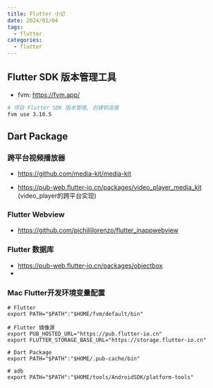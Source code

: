 ```yaml
---
title: Flutter 小记
date: 2024/01/04
tags:
  - flutter
categories:
  - flutter
---
```


## Flutter SDK 版本管理工具

- fvm: https://fvm.app/

```bash
# 项目 Flutter SDK 版本管理, 创建软连接
fvm use 3.10.5
```



## Dart Package

### 跨平台视频播放器

- https://github.com/media-kit/media-kit

- https://pub-web.flutter-io.cn/packages/video_player_media_kit (video_player的跨平台实现)

### Flutter Webview

- https://github.com/pichillilorenzo/flutter_inappwebview

### Flutter 数据库

- https://pub-web.flutter-io.cn/packages/objectbox
- 



### Mac Flutter开发环境变量配置

```shell
# Flutter
export PATH="$PATH":"$HOME/fvm/default/bin"

# Flutter 镜像源
export PUB_HOSTED_URL="https://pub.flutter-io.cn"
export FLUTTER_STORAGE_BASE_URL="https://storage.flutter-io.cn"

# Dart Package
export PATH="$PATH":"$HOME/.pub-cache/bin"

# adb
export PATH="$PATH":"$HOME/tools/AndroidSDK/platform-tools"
```













